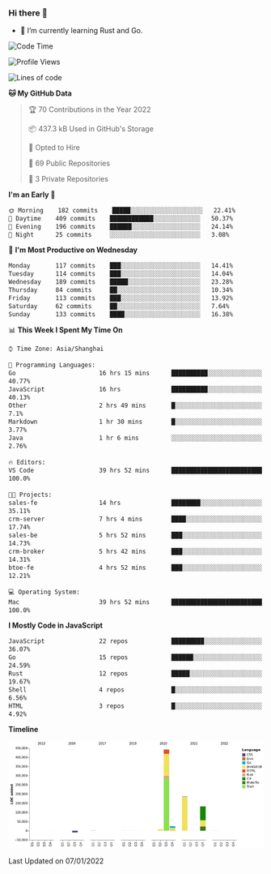 ### Hi there 👋

- 🌱 I’m currently learning Rust and Go.

<!--START_SECTION:waka-->
![Code Time](http://img.shields.io/badge/Code%20Time-109%20hrs%201%20min-blue)

![Profile Views](http://img.shields.io/badge/Profile%20Views-2-blue)

![Lines of code](https://img.shields.io/badge/From%20Hello%20World%20I%27ve%20Written-793%20Thousand%20lines%20of%20code-blue)

**🐱 My GitHub Data** 

> 🏆 70 Contributions in the Year 2022
 > 
> 📦 437.3 kB Used in GitHub's Storage 
 > 
> 💼 Opted to Hire
 > 
> 📜 69 Public Repositories 
 > 
> 🔑 3 Private Repositories  
 > 
**I'm an Early 🐤** 

```text
🌞 Morning    182 commits    █████░░░░░░░░░░░░░░░░░░░░   22.41% 
🌆 Daytime    409 commits    ████████████░░░░░░░░░░░░░   50.37% 
🌃 Evening    196 commits    ██████░░░░░░░░░░░░░░░░░░░   24.14% 
🌙 Night      25 commits     ░░░░░░░░░░░░░░░░░░░░░░░░░   3.08%

```
📅 **I'm Most Productive on Wednesday** 

```text
Monday       117 commits    ███░░░░░░░░░░░░░░░░░░░░░░   14.41% 
Tuesday      114 commits    ███░░░░░░░░░░░░░░░░░░░░░░   14.04% 
Wednesday    189 commits    █████░░░░░░░░░░░░░░░░░░░░   23.28% 
Thursday     84 commits     ██░░░░░░░░░░░░░░░░░░░░░░░   10.34% 
Friday       113 commits    ███░░░░░░░░░░░░░░░░░░░░░░   13.92% 
Saturday     62 commits     ██░░░░░░░░░░░░░░░░░░░░░░░   7.64% 
Sunday       133 commits    ████░░░░░░░░░░░░░░░░░░░░░   16.38%

```


📊 **This Week I Spent My Time On** 

```text
⌚︎ Time Zone: Asia/Shanghai

💬 Programming Languages: 
Go                       16 hrs 15 mins      ██████████░░░░░░░░░░░░░░░   40.77% 
JavaScript               16 hrs              ██████████░░░░░░░░░░░░░░░   40.13% 
Other                    2 hrs 49 mins       █░░░░░░░░░░░░░░░░░░░░░░░░   7.1% 
Markdown                 1 hr 30 mins        █░░░░░░░░░░░░░░░░░░░░░░░░   3.77% 
Java                     1 hr 6 mins         ░░░░░░░░░░░░░░░░░░░░░░░░░   2.76%

🔥 Editors: 
VS Code                  39 hrs 52 mins      █████████████████████████   100.0%

🐱‍💻 Projects: 
sales-fe                 14 hrs              ████████░░░░░░░░░░░░░░░░░   35.11% 
crm-server               7 hrs 4 mins        ████░░░░░░░░░░░░░░░░░░░░░   17.74% 
sales-be                 5 hrs 52 mins       ███░░░░░░░░░░░░░░░░░░░░░░   14.73% 
crm-broker               5 hrs 42 mins       ███░░░░░░░░░░░░░░░░░░░░░░   14.31% 
btoe-fe                  4 hrs 52 mins       ███░░░░░░░░░░░░░░░░░░░░░░   12.21%

💻 Operating System: 
Mac                      39 hrs 52 mins      █████████████████████████   100.0%

```

**I Mostly Code in JavaScript** 

```text
JavaScript               22 repos            █████████░░░░░░░░░░░░░░░░   36.07% 
Go                       15 repos            ██████░░░░░░░░░░░░░░░░░░░   24.59% 
Rust                     12 repos            █████░░░░░░░░░░░░░░░░░░░░   19.67% 
Shell                    4 repos             █░░░░░░░░░░░░░░░░░░░░░░░░   6.56% 
HTML                     3 repos             █░░░░░░░░░░░░░░░░░░░░░░░░   4.92%

```


**Timeline**

![Chart not found](https://raw.githubusercontent.com/elton/elton/main/charts/bar_graph.png) 


 Last Updated on 07/01/2022
<!--END_SECTION:waka-->

<!--
**elton/elton** is a ✨ _special_ ✨ repository because its `README.md` (this file) appears on your GitHub profile.

Here are some ideas to get you started:

- 🔭 I’m currently working on ...
- 🌱 I’m currently learning ...
- 👯 I’m looking to collaborate on ...
- 🤔 I’m looking for help with ...
- 💬 Ask me about ...
- 📫 How to reach me: ...
- 😄 Pronouns: ...
- ⚡ Fun fact: ...
-->
